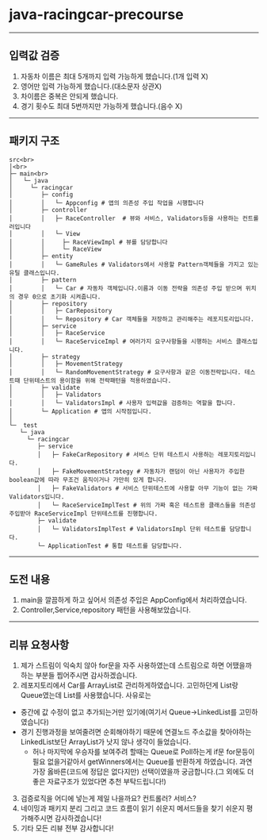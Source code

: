 # java-racingcar-precourse
-------------------
## 입력값 검증
1. 자동차 이름은 최대 5개까지 입력 가능하게 했습니다.(1개 입력 X)
2. 영어만 입력 가능하게 했습니다.(대소문자 상관X)
3. 차이름은 중복은 안되게 했습니다.
4. 경기 횟수도 최대 5번까지만 가능하게 했습니다.(음수 X)  

-----------------
## 패키지 구조
```
src<br>
│<br>
├─ main<br>
│   └─ java
│     └─ racingcar
│        ├─ config
│        │   └─ Appconfig # 앱의 의존성 주입 작업을 시행합니다
│        ├─ controller
│        │   ├─ RaceController  # 뷰와 서비스, Validators등을 사용하는 컨트롤러입니다    
│        │   └─ View
│        │     ├─ RaceViewImpl # 뷰를 담당합니다
│        │     └─ RaceView 
│        ├─ entity
│        │   └─ GameRules # Validators에서 사용할 Pattern객체들을 가지고 있는 유틸 클래스입니다.
│        ├─ pattern
│        │   └─ Car # 자동차 객체입니다.이름과 이동 전략을 의존성 주입 받으며 위치의 경우 0으로 초기화 시켜줍니다.
│        ├─ repository
│        │   ├─ CarRepository
│        │   └─ Repository # Car 객체들을 저장하고 관리해주는 레포지토리입니다.
│        ├─ service
│        │   ├─ RaceService
│        │   └─ RaceServiceImpl # 여러가지 요구사항들을 시행하는 서비스 클래스입니다.
│        ├─ strategy
│        │   ├─ MovementStrategy
│        │   └─ RandomMovementStrategy # 요구사항과 같은 이동전략입니다. 테스트때 단위테스트의 용이함을 위해 전략패턴을 적용하였습니다.
│        ├─ validate
│        │   ├─ Validators
│        │   └─ ValidatorsImpl # 사용자 입력값을 검증하는 역할을 합니다.
│        └─ Application # 앱의 시작점입니다.
│
└─  test
   └─ java
     └─ racingcar
        ├─ service 
        │   ├─ FakeCarRepository # 서비스 단위 테스트시 사용하는 레포지토리입니다.
        │   ├─ FakeMovementStrategy # 자동차가 랜덤이 아닌 사용자가 주입한 boolean값에 따라 무조건 움직이거나 가만히 있게 합니다.
        │   ├─ FakeValidators # 서비스 단위테스트에 사용할 아무 기능이 없는 가짜 Validators입니다.
        │   └─ RaceServiceImplTest # 위의 가짜 혹은 테스트용 클래스들을 의존성 주입받아 RaceServiceImpl 단위테스트를 진행합니다.
        ├─ validate
        │   └─ ValidatorsImplTest # ValidatorsImpl 단위 테스트를 담당합니다.
        └─ ApplicationTest # 통합 테스트를 담당합니다.

```
-------------------

## 도전 내용
1. main을 깔끔하게 하고 싶어서 의존성 주입은 AppConfig에서 처리하였습니다.  
2. Controller,Service,repository 패턴을 사용해보았습니다.  

-------------------
## 리뷰 요청사항
1. 제가 스트림이 익숙치 않아 for문을 자주 사용하였는데 스트림으로 하면 어땠을까 하는 부분들 찝어주시면 감사하겠습니다.
2. 레포지토리에서 Car를 ArrayList로 관리하게하였습니다. 고민하던게 List랑 Queue였는데 List를 사용했습니다. 사유로는
- 중간에 값 수정이 없고 추가되는거만 있기에(여기서 Queue->LinkedList를 고민하였습니다)
- 경기 진행과정을 보여줄려면 순회해야하기 때문에 연결노드 주소값을 찾아야하는 LinkedList보단 ArrayList가 낫지 않나 생각이 들었습니다.
  - 허나 마지막에 우승자를 보여주려 할때는 Queue로 Poll하는게 if문 for문등이 필요 없을거같아서 getWinners에서는 Queue를 반환하게 하였습니다.
과연 가장 옳바른(코드에 정답은 없다지만) 선택이였을까 궁금합니다.(그 외에도 더 좋은 자료구조가 있었다면 추천 부탁드립니다!)      
3. 검증로직을 어디에 넣는게 제일 나을까요? 컨트롤러? 서비스?   
4. 네이밍과 패키지 분리 그리고 코드 흐름이 읽기 쉬운지 메서드들을 찾기 쉬운지 평가해주시면 감사하겠습니다!   
5. 기타 모든 리뷰 전부 감사합니다!

